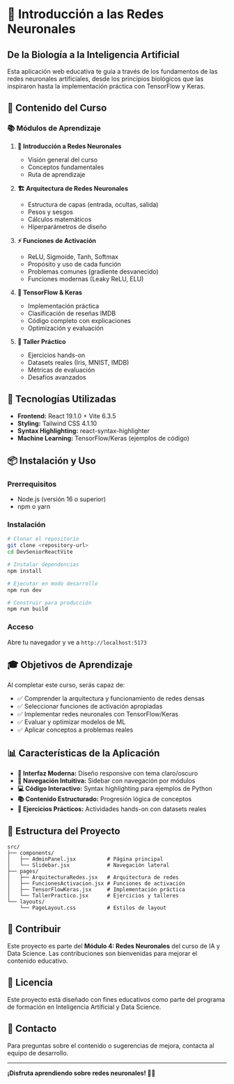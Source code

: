# 🧠 Introducción a las Redes Neuronales

## De la Biología a la Inteligencia Artificial

Esta aplicación web educativa te guía a través de los fundamentos de las redes neuronales artificiales, desde los principios biológicos que las inspiraron hasta la implementación práctica con TensorFlow y Keras.

## 🎯 Contenido del Curso

### 📚 Módulos de Aprendizaje

1. **🧠 Introducción a Redes Neuronales**
   - Visión general del curso
   - Conceptos fundamentales
   - Ruta de aprendizaje

2. **🏗️ Arquitectura de Redes Neuronales**
   - Estructura de capas (entrada, ocultas, salida)
   - Pesos y sesgos
   - Cálculos matemáticos
   - Hiperparámetros de diseño

3. **⚡ Funciones de Activación**
   - ReLU, Sigmoide, Tanh, Softmax
   - Propósito y uso de cada función
   - Problemas comunes (gradiente desvanecido)
   - Funciones modernas (Leaky ReLU, ELU)

4. **🤖 TensorFlow & Keras**
   - Implementación práctica
   - Clasificación de reseñas IMDB
   - Código completo con explicaciones
   - Optimización y evaluación

5. **🧪 Taller Práctico**
   - Ejercicios hands-on
   - Datasets reales (Iris, MNIST, IMDB)
   - Métricas de evaluación
   - Desafíos avanzados

## 🚀 Tecnologías Utilizadas

- **Frontend:** React 19.1.0 + Vite 6.3.5
- **Styling:** Tailwind CSS 4.1.10
- **Syntax Highlighting:** react-syntax-highlighter
- **Machine Learning:** TensorFlow/Keras (ejemplos de código)

## 📦 Instalación y Uso

### Prerrequisitos
- Node.js (versión 16 o superior)
- npm o yarn

### Instalación
```bash
# Clonar el repositorio
git clone <repository-url>
cd DevSeniorReactVite

# Instalar dependencias
npm install

# Ejecutar en modo desarrollo
npm run dev

# Construir para producción
npm run build
```

### Acceso
Abre tu navegador y ve a `http://localhost:5173`

## 🎓 Objetivos de Aprendizaje

Al completar este curso, serás capaz de:

- ✅ Comprender la arquitectura y funcionamiento de redes densas
- ✅ Seleccionar funciones de activación apropiadas
- ✅ Implementar redes neuronales con TensorFlow/Keras
- ✅ Evaluar y optimizar modelos de ML
- ✅ Aplicar conceptos a problemas reales

## 📊 Características de la Aplicación

- **🎨 Interfaz Moderna:** Diseño responsive con tema claro/oscuro
- **📱 Navegación Intuitiva:** Sidebar con navegación por módulos
- **💻 Código Interactivo:** Syntax highlighting para ejemplos de Python
- **📚 Contenido Estructurado:** Progresión lógica de conceptos
- **🧪 Ejercicios Prácticos:** Actividades hands-on con datasets reales

## 🔧 Estructura del Proyecto

```
src/
├── components/
│   ├── AdminPanel.jsx          # Página principal
│   └── Slidebar.jsx            # Navegación lateral
├── pages/
│   ├── ArquitecturaRedes.jsx   # Arquitectura de redes
│   ├── FuncionesActivacion.jsx # Funciones de activación
│   ├── TensorFlowKeras.jsx     # Implementación práctica
│   └── TallerPractico.jsx      # Ejercicios y talleres
└── layouts/
    └── PageLayout.css          # Estilos de layout
```

## 📝 Contribuir

Este proyecto es parte del **Módulo 4: Redes Neuronales** del curso de IA y Data Science. Las contribuciones son bienvenidas para mejorar el contenido educativo.

## 📄 Licencia

Este proyecto está diseñado con fines educativos como parte del programa de formación en Inteligencia Artificial y Data Science.

## 🤝 Contacto

Para preguntas sobre el contenido o sugerencias de mejora, contacta al equipo de desarrollo.

---

**¡Disfruta aprendiendo sobre redes neuronales! 🧠✨**
